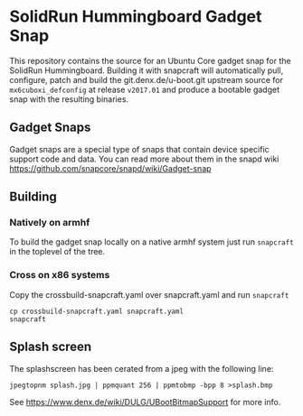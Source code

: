 # SolidRun Hummingboard Gadget Snap

This repository contains the source for an Ubuntu Core gadget snap
for the SolidRun Hummingboard. Building it with snapcraft will
automatically pull, configure, patch and build the git.denx.de/u-boot.git
upstream source for `mx6cuboxi_defconfig` at release `v2017.01` and produce
a bootable gadget snap with the resulting binaries.

## Gadget Snaps

Gadget snaps are a special type of snaps that contain device specific support
code and data. You can read more about them in the snapd wiki
https://github.com/snapcore/snapd/wiki/Gadget-snap

## Building

### Natively on armhf

To build the gadget snap locally on a native armhf system just run `snapcraft`
in the toplevel of the tree.

### Cross on x86 systems

Copy the crossbuild-snapcraft.yaml over snapcraft.yaml and run `snapcraft`

```
cp crossbuild-snapcraft.yaml snapcraft.yaml
snapcraft
```
## Splash screen

The splashscreen has been cerated from a jpeg with the following line:

```
jpegtopnm splash.jpg | ppmquant 256 | ppmtobmp -bpp 8 >splash.bmp
```

See https://www.denx.de/wiki/DULG/UBootBitmapSupport for more info.

